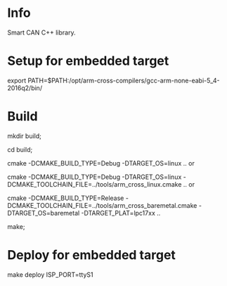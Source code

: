 # Info
Smart CAN C++ library.

# Setup for embedded target

export PATH=$PATH:/opt/arm-cross-compilers/gcc-arm-none-eabi-5_4-2016q2/bin/

# Build

mkdir build;

cd build;

cmake -DCMAKE_BUILD_TYPE=Debug -DTARGET_OS=linux ..  or

cmake -DCMAKE_BUILD_TYPE=Debug -DTARGET_OS=linux -DCMAKE_TOOLCHAIN_FILE=../tools/arm_cross_linux.cmake ..  or

cmake -DCMAKE_BUILD_TYPE=Release -DCMAKE_TOOLCHAIN_FILE=../tools/arm_cross_baremetal.cmake -DTARGET_OS=baremetal -DTARGET_PLAT=lpc17xx ..

make;

# Deploy for embedded target

make deploy ISP_PORT=ttyS1

